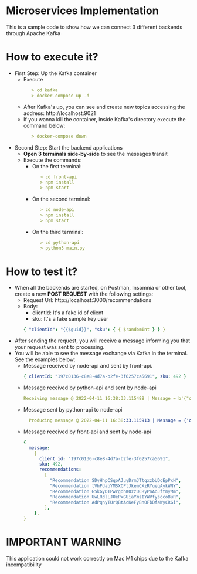 # Microservices Implementation

This is a sample code to show how we can connect 3 different backends through Apache Kafka

# How to execute it?

- First Step: Up the Kafka container
  - Execute 
    ```yaml 
       > cd kafka
       > docker-compose up -d
  - After Kafka's up, you can see and create new topics accessing the address: http://localhost:9021
  - If you wanna kill the container, inside Kafka's directory execute the command below:
    ```yaml
       > docker-compose down

- Second Step: Start the backend applications
  - **Open 3 terminals side-by-side** to see the messages transit
  - Execute the commands:
    - On the first terminal: 
        ```yaml 
           > cd front-api 
           > npm install
           > npm start
    - On the second terminal: 
        ```yaml 
           > cd node-api
           > npm install
           > npm start
    - On the third terminal: 
        ```yaml 
           > cd python-api
           > python3 main.py

# How to test it?

- When all the backends are started, on Postman, Insomnia or other tool, create a new **POST REQUEST** with the following settings:
  - Request Url: http://localhost:3000/recommendations
  - Body:
    - clientId: It's a fake id of client
    - sku: It's a fake sample key user
    ```yaml
    { "clientId": "{{$guid}}", "sku": { { $randomInt } } }
    ```
- After sending the request, you will receive a message informing you that your request was sent to processing.
- You will be able to see the message exchange via Kafka in the terminal. See the examples below:
  - Message received by node-api and sent by front-api.
    ```yaml
    { clientId: "197c0136-c8e8-4d7a-b2fe-3f6257ca5691", sku: 492 }
    ```
  - Message received by python-api and sent by node-api
    ```yaml
    Receiving message @ 2022-04-11 16:38:33.115488 | Message = b'{"clientId":"197c0136-c8e8-4d7a-b2fe-3f6257ca5691","sku":492}'
    ```
  - Message sent by python-api to node-api
    ```yaml
      Producing message @ 2022-04-11 16:38:33.115913 | Message = {'client_id': '197c0136-c8e8-4d7a-b2fe-3f6257ca5691', 'sku': 492, 'recommendations': ['Recommendation SDyHhpCSqoAJuyDrmJTtqxzbUDcEpPxH', 'Recommendation tVhPdabYMSXCPtJkemCXzRYueqAykWNY', 'Recommendation GSkGyDTPwrgohKOzzUCByPnAoJftmyMm', 'Recommendation UwLRdlLJOePxGUiaYmsIYWVfysccoBuR', 'Recommendation AdPqnyTUrQBtAcKeFyBnOFbDfaWyCRGi']}
    ```
  - Message received by front-api and sent by node-api
    ```yaml
    {
      message:
        {
          client_id: "197c0136-c8e8-4d7a-b2fe-3f6257ca5691",
          sku: 492,
          recommendations:
            [
              "Recommendation SDyHhpCSqoAJuyDrmJTtqxzbUDcEpPxH",
              "Recommendation tVhPdabYMSXCPtJkemCXzRYueqAykWNY",
              "Recommendation GSkGyDTPwrgohKOzzUCByPnAoJftmyMm",
              "Recommendation UwLRdlLJOePxGUiaYmsIYWVfysccoBuR",
              "Recommendation AdPqnyTUrQBtAcKeFyBnOFbDfaWyCRGi",
            ],
        },
    }
    ```

# IMPORTANT WARNING

This application could not work correctly on Mac M1 chips due to the Kafka incompatibility
